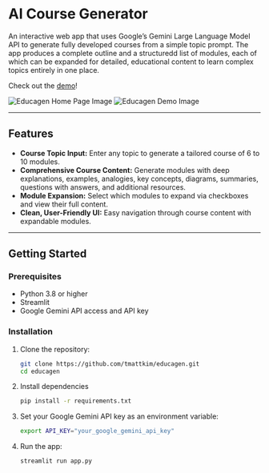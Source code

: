 # AI Course Generator

An interactive web app that uses Google’s Gemini Large Language Model API to generate fully developed courses from a simple topic prompt. The app produces a complete outline and a structuredd list of modules, each of which can be expanded for detailed, educational content to learn complex topics entirely in one place.

Check out the [demo]()!

![Educagen Home Page Image](/homePage.png)
![Educagen Demo Image](/example.png)

---

## Features

- **Course Topic Input:** Enter any topic to generate a tailored course of 6 to 10 modules.
- **Comprehensive Course Content:** Generate modules with deep explanations, examples, analogies, key concepts, diagrams, summaries, questions with answers, and additional resources.
- **Module Expansion:** Select which modules to expand via checkboxes and view their full content.
- **Clean, User-Friendly UI:** Easy navigation through course content with expandable modules.

---

## Getting Started

### Prerequisites

- Python 3.8 or higher
- Streamlit
- Google Gemini API access and API key

### Installation

1. Clone the repository:

   ```bash
   git clone https://github.com/tmattkim/educagen.git
   cd educagen
   ```

2. Install dependencies

   ```bash
   pip install -r requirements.txt
   ```

3. Set your Google Gemini API key as an environment variable:

   ```bash
   export API_KEY="your_google_gemini_api_key"
   ```

3. Run the app:

   ```bash
   streamlit run app.py
   ```